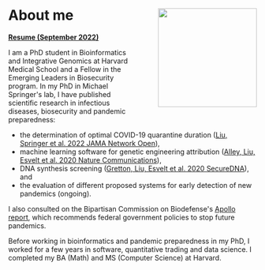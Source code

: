 # About me

<img src="/assets/about_headshot.jpg" width="200" align="right" style="margin: -50px 0px 20px 40px">

[**Resume (September 2022)**](/assets/Andrew_Liu_Resume.pdf)

I am a PhD student in Bioinformatics and Integrative Genomics at Harvard Medical School and a Fellow in the Emerging Leaders in Biosecurity program. In my PhD in Michael Springer's lab, I have published scientific research in infectious diseases, biosecurity and pandemic preparedness:

- the determination of optimal COVID-19 quarantine duration ([Liu, Springer et al. 2022 JAMA Network Open](https://jamanetwork.com/journals/jamanetworkopen/fullarticle/2789427)),
- machine learning software for genetic engineering attribution ([Alley, Liu, Esvelt et al. 2020 Nature Communications](https://www.nature.com/articles/s41467-020-19612-0)),
- DNA synthesis screening ([Gretton, Liu, Esvelt et al. 2020 SecureDNA](https://www.securedna.org/manuscripts)), and
- the evaluation of different proposed systems for early detection of new pandemics (ongoing).

I also consulted on the Bipartisan Commission on Biodefense's [Apollo report](https://biodefensecommission.org/reports/the-apollo-program-for-biodefense-winning-the-race-against-biological-threats/), which recommends federal government policies to stop future pandemics.

Before working in bioinformatics and pandemic preparedness in my PhD, I worked for a few years in software, quantitative trading and data science. I completed my BA (Math) and MS (Computer Science) at Harvard.
